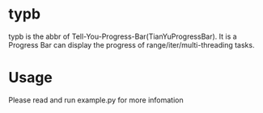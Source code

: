 <!--
 * @Description: 
 * @version: 
 * @Author: TianyuYuan
 * @Date: 2021-03-26 15:24:13
 * @LastEditors: TianyuYuan
 * @LastEditTime: 2021-03-26 16:23:14
-->
# typb
typb is the abbr of Tell-You-Progress-Bar(TianYuProgressBar). It is a Progress Bar can display the progress of range/iter/multi-threading tasks.
# Usage
Please read and run example.py for more infomation